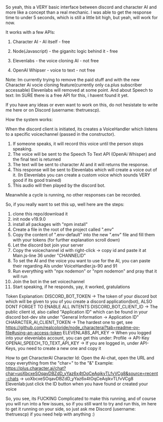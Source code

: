 So yeah, this a VERY basic interface between discord and character AI and more like a concept than a real mechanic. I was able to get the response time to under 5 seconds, which is still a little bit high, but yeah, will work for now. 


It works with a few APIs:

1. Character AI - AI itself - free
2. Node(Javascript) - the giganitc logic behind it - free
   
3. Elevenlabs - the voice cloning AI - not free
4. OpenAI Whipser - voice to text - not free

Note:
Im currently trying to remove the paid stuff and with the new Character Ai vocie cloning feature(currently only ca.plus subscriber accessable) Elevenlabs will removed at some point. 
And about Speech to text: Im SURE there is a free API for this, i havent found it yet.


If you have any ideas or even want to work on this, do not hesistate to write me here or on Discord (username: thetruescp).


How the system works:

When the discord client is initiated, its creates a VoiceHandler which listens to a specific voicechannel (passed in the constructor). 
1. If someone speaks, it will record this voice until the person stops speaking.
2. The voice will be sent to the Speech To Text API (OpenAi Whisper) and the final text is returned
3. The text will be sent to character AI and it will returns the response.
4. This response will be sent to Elevenlabs which will create a voice out of it. (In Elevenlabs you can create a custom voice which sounds VERY good if its good trained)
5. This audio will then played by the discord bot.

Meanwhile a cycle is running, no other responses can be recorded.

So, if you really want to set this up, well here are the steps:

1. clone this repo/download it 
2. init node v19.9.0 
3. install all packages with "npm install"
4. Create a file in the root of the project called ".env"
5. Copy the content of ".env-default" into the new ".env" file and fill them with your tokens (for further explanation scroll down)
6. Let the discord bot join your server
7. Copy the voicechannel id with right-click -> copy id and paste it at Main.js-line 36 under "CHANNELID"
8. To set the AI and the voice you want to use for the AI, you can paste their regarding AIs under VoiceHandler.js-90 and 91
9. Run everything with "npx nodemon" or "npm nodemon" and pray that it will run
10. Join the bot in the set voicechannel
11. Start speaking, if he responds, yay, it worked, gratulations


Token Explanation:
DISCORD_BOT_TOKEN -> The token of your discord bot which will be given to you of you create a discord application(bot), ALSO DONT FORGET TO ENABLE ALL INTENTS
DISCORD_BOT_CLIENT_ID -> The public client id, also called "Application ID" which can be found in your discord bot-dev site under "General Information -> Application ID"
CHARACTER_AI_CLIENT_TOKEN -> The hardest one to get, see https://github.com/realcoloride/node_characterai?tab=readme-ov-file#using-an-access-token
ELEVENLABS_API_KEY -> When you logged into your elevenlabs account, you can get this under: Profile -> API-Key
OPENAI_SPEECH_TO_TEXT_API_KEY -> If you are logged in, under API-Keys, you need to create a new one and copy it

How to get CharacterAI Character Id: Open the Ai-chat, open the URL and copy everything from the "char=" to the "&"
Example: https://plus.character.ai/chat?char=uoXbcxeSOqavDBZdD_yYaz6x4tOqCeAqikvTLfvVCg8&source=recent-chats -> uoXbcxeSOqavDBZdD_yYaz6x4tOqCeAqikvTLfvVCg8
Elevenlab:just click the ID button when you have found or created your voice


So, you see, its FUCKING Complicated to make this running, and of course you will run into a few issues, so 
if you still want to try and run this, im here to get it running on your side, so just ask me Discord (username: thetruescp) if you need help with anything :)

